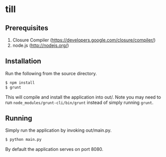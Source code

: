 till
====

Prerequisites
-------------

1. Closure Compiler (https://developers.google.com/closure/compiler/)
2. node.js (http://nodejs.org/)

Installation
------------

Run the following from the source directory.

```sh
$ npm install
$ grunt
```

This will compile and install the application into out/. Note you may need to run `node_modules/grunt-cli/bin/grunt` instead of simply running `grunt`.

Running
-------

Simply run the application by invoking out/main.py.

```sh
$ python main.py
```

By default the application serves on port 8080.
